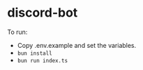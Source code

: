 # discord-bot

To run:

- Copy .env.example and set the variables.
- `bun install`
- `bun run index.ts`
